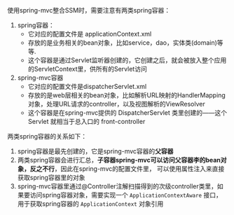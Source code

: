 使用spring-mvc整合SSM时，需要注意有两类spring容器：
1. spring容器：
   + 它对应的配置文件是 applicationContext.xml
   + 存放的是业务相关的bean对象，比如service，dao，实体类(domain)等等.
   + 这个容器是通过Servlet监听器创建的，它创建之后，就会被放入整个应用的ServletContext里，供所有的Servlet访问
2. spring-mvc容器
   + 它对应的配置文件是dispatcherServlet.xml
   + 存放的是web层相关的bean对象，比如解析URL映射的HandlerMapping对象，处理URL请求的controller，以及视图解析的ViewResolver
   + 这个容器是在spring-mvc提供的 DispatcherServlet 类里创建的——这个 Servlet 就相当于总入口的 front-controller

两类spring容器的关系如下：
1. spring容器是最先创建的，它是spring-mvc容器的**父容器**
2. 两类spring容器会进行汇总，**子容器spring-mvc可以访问父容器李的bean对象，反之不行**，因此在spring-mvc的配置文件里，
   可以使用属性注入来直接获取spring容器里的对象
3. spring-mvc容器里通过@Controller注解扫描得到的次级controller类里，如果要访问spring容器对象，需要实现一个 `ApplicationContextAware` 接口，
   用于获取spring容器的 `ApplicationContext` 对象引用